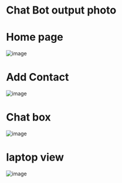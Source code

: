 # Chat Bot output photo

# Home page
![image](https://github.com/shanmugamtech/extra_space/assets/107739312/29bd1289-9de6-47b7-8424-b72755406d94)

# Add Contact
![image](https://github.com/shanmugamtech/extra_space/assets/107739312/d63517aa-b0d6-4feb-8602-b57bb5ae3abf)

# Chat box 
![image](https://github.com/shanmugamtech/extra_space/assets/107739312/220fb597-23c6-4b18-85f3-ac854a2d6848)

# laptop view 
![image](https://github.com/shanmugamtech/extra_space/assets/107739312/8588cfe3-5221-46ef-9257-25f91d0db212)
